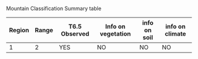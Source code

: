 Mountain Classification Summary table

| Region | Range | T6.5 Observed | Info on vegetation | info on soil | info on climate |
|--------|-------|---------------|--------------------|--------------|-----------------|
| 1 | 2 | YES | NO | NO | NO |

